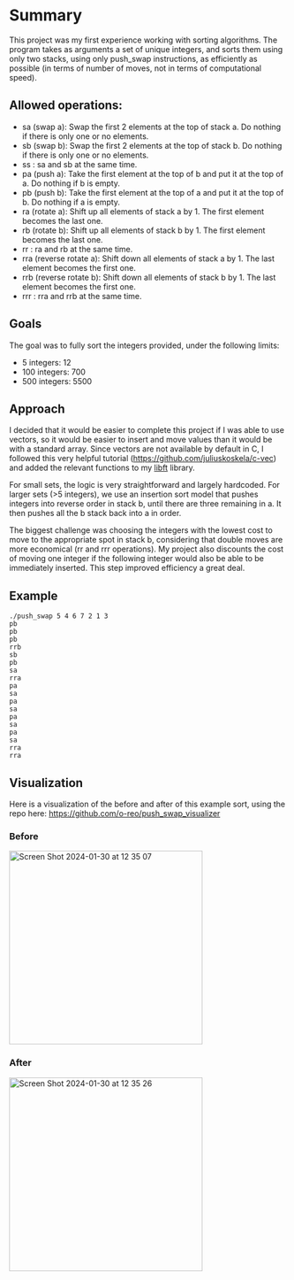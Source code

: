 # Summary
This project was my first experience working with sorting algorithms. The program takes as arguments a set of unique integers, and sorts them using only two stacks, using only push_swap instructions, as efficiently as possible (in terms of number of moves, not in terms of computational speed).

## Allowed operations:
* sa (swap a): Swap the first 2 elements at the top of stack a. Do nothing if there is only one or no elements.
* sb (swap b): Swap the first 2 elements at the top of stack b. Do nothing if there is only one or no elements.
* ss : sa and sb at the same time.
* pa (push a): Take the first element at the top of b and put it at the top of a. Do nothing if b is empty.
* pb (push b): Take the first element at the top of a and put it at the top of b. Do nothing if a is empty.
* ra (rotate a): Shift up all elements of stack a by 1. The first element becomes the last one.
* rb (rotate b): Shift up all elements of stack b by 1. The first element becomes the last one.
* rr : ra and rb at the same time.
* rra (reverse rotate a): Shift down all elements of stack a by 1. The last element becomes the first one.
* rrb (reverse rotate b): Shift down all elements of stack b by 1. The last element becomes the first one.
* rrr : rra and rrb at the same time.

## Goals
The goal was to fully sort the integers provided, under the following limits:
* 5 integers: 12
* 100 integers: 700
* 500 integers: 5500

## Approach
I decided that it would be easier to complete this project if I was able to use vectors, so it would be easier to insert and move values than it would be with a standard array. Since vectors are not available by default in C, I followed this very helpful tutorial (https://github.com/juliuskoskela/c-vec) and added the relevant functions to my [libft](https://github.com/KrolPolski/Libft) library.

For small sets, the logic is very straightforward and largely hardcoded. For larger sets (>5 integers), we use an insertion sort model that pushes integers into reverse order in stack b, until there are three remaining in a. It then pushes all the b stack back into a in order.

The biggest challenge was choosing the integers with the lowest cost to move to the appropriate spot in stack b, considering that double moves are more economical (rr and rrr operations). My project also discounts the cost of moving one integer if the following integer would also be able to be immediately inserted. This step improved efficiency a great deal.

## Example
```
./push_swap 5 4 6 7 2 1 3
pb
pb
pb
rrb
sb
pb
sa
rra
pa
sa
pa
sa
pa
sa
pa
sa
rra
rra
```
## Visualization
Here is a visualization of the before and after of this example sort, using the repo here: https://github.com/o-reo/push_swap_visualizer
### Before
<img width="350" alt="Screen Shot 2024-01-30 at 12 35 07" src="https://github.com/KrolPolski/push_swap/assets/47835762/5e52725d-403f-48ab-a198-7f11a0b94d2e">

### After
<img width="350" alt="Screen Shot 2024-01-30 at 12 35 26" src="https://github.com/KrolPolski/push_swap/assets/47835762/175056b7-a155-4bb0-a826-21ca294c0067">
